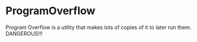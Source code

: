 # ProgramOverflow
Program Overflow is a utility that makes lots of copies of it to later run them. DANGEROUS!!!
